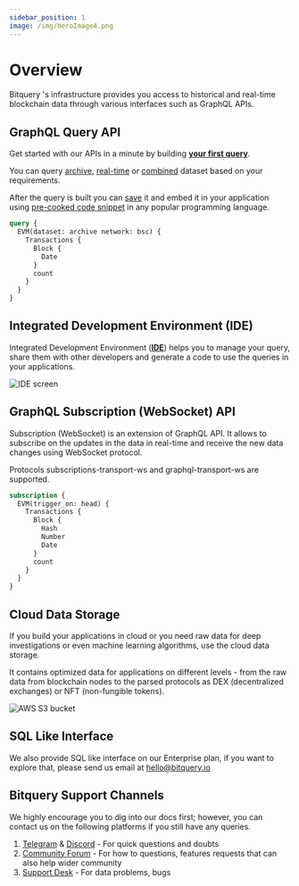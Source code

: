 ```yaml
---
sidebar_position: 1
image: /img/heroImage4.png
---
```


# Overview

Bitquery 's infrastructure provides you access to historical and real-time blockchain data through various interfaces such as GraphQL APIs.


## GraphQL Query API

Get started with our APIs in a minute by building **[your first query](start/first-query)**.

You can query [archive](graphql/dataset/archive), [real-time](graphql/dataset/realtime) or [combined](graphql/dataset/combined) dataset based on your requirements.

After the query is built you can [save](ide/private) it and embed it in your application using [pre-cooked code snippet](ide/code) in any popular programming language.

```graphql
query {
  EVM(dataset: archive network: bsc) {
    Transactions {
      Block {
        Date
      }
      count
    }
  }
}
```
## Integrated Development Environment (IDE)

Integrated Development Environment (**[IDE](https://graphql.bitquery.io/ide?endpoint=https://streaming.bitquery.io/graphql)**) helps you to manage your query,
share them with other developers and generate a code to use the queries in your applications.

![IDE screen](/img/ide/screen.png)

## GraphQL Subscription (WebSocket) API

Subscription (WebSocket) is an extension of GraphQL API. It allows to subscribe on the updates
in the data in real-time and receive the new data changes using WebSocket protocol.

Protocols subscriptions-transport-ws and graphql-transport-ws are supported.

```graphql
subscription {
  EVM(trigger_on: head) {
    Transactions {
      Block {
        Hash
        Number
        Date
      }
      count
    }
  }
}
```

## Cloud Data Storage

If you build your applications in cloud or you need raw data for deep investigations or even 
machine learning algorithms, use the cloud data storage.

It contains optimized data for applications on different levels - from the raw data from blockchain nodes
to the parsed protocols as DEX (decentralized exchanges) or NFT (non-fungible tokens).

![AWS S3 bucket](/img/aws/s3_bucket.png)



## SQL Like Interface

We also provide SQL like interface on our Enterprise plan, if you want to explore that, please send us email at [hello@bitquery.io](mailto:hello@bitquery.io)


## Bitquery Support Channels

We highly encourage you to dig into our docs first; however, you can contact us on the following platforms if you still have any queries.

1. [Telegram](https://t.me/bloxy_info) & [Discord](https://discord.gg/EEBVTQnb2E) - For quick questions and doubts
2. [Community Forum](https://community.bitquery.io/) - For how to questions, features requests that can also help wider community
3. [Support Desk](https://support.bitquery.io/hc/en-us/requests/new) - For data problems, bugs 
